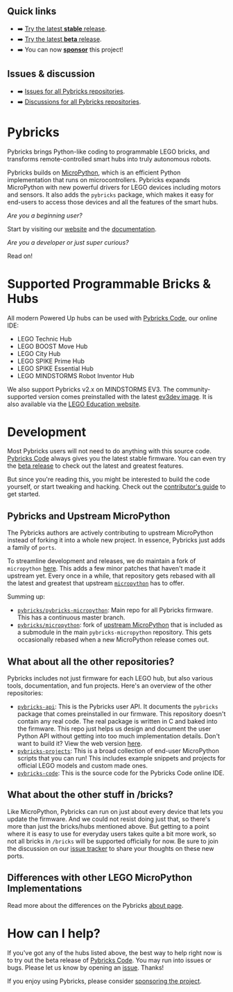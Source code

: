 ## Quick links

- :arrow_right: [Try the latest **stable** release][Pybricks Code].
- :arrow_right: [Try the latest **beta** release][Pybricks Code Beta].
- :arrow_right: You can now [**sponsor**][sponsors] this project!

## Issues & discussion
- :arrow_right: [Issues for all Pybricks repositories](https://github.com/pybricks/support/issues).
- :arrow_right: [Discussions for all Pybricks repositories](https://github.com/orgs/pybricks/discussions).

# Pybricks

Pybricks brings Python-like coding to programmable LEGO bricks, and transforms
remote-controlled smart hubs into truly autonomous robots.

Pybricks builds on [MicroPython][micropython/micropython], which is an
efficient Python implementation that runs on microcontrollers. Pybricks expands
MicroPython with new powerful drivers for LEGO devices
including motors and sensors. It also adds the `pybricks` package, which makes
it easy for end-users to access those devices and all the features of the smart
hubs.

*Are you a beginning user?*

Start by visiting our [website][pybricks.com] and
the [documentation][docs].

*Are you a developer or just super curious?*

Read on!

# Supported Programmable Bricks & Hubs

All modern Powered Up hubs can be used with [Pybricks Code],
our online IDE:

- LEGO Technic Hub
- LEGO BOOST Move Hub
- LEGO City Hub
- LEGO SPIKE Prime Hub
- LEGO SPIKE Essential Hub
- LEGO MINDSTORMS Robot Inventor Hub

We also support Pybricks v2.x on MINDSTORMS EV3. The community-supported version
comes preinstalled with the latest [ev3dev image]. It is also available via
the [LEGO Education website][lego-education-ev3-micropython].

# Development

Most Pybricks users will not need to do anything with this source
code. [Pybricks Code][Pybricks Code] always gives you the latest stable
firmware. You can even try the [beta release][Pybricks Code Beta] to check out the latest and greatest features.

But since you're reading this, you might be interested to build the code
yourself, or start tweaking and hacking. Check out
the [contributor's guide](./CONTRIBUTING.md) to get started.

## Pybricks and Upstream MicroPython

The Pybricks authors are actively contributing to upstream MicroPython instead
of forking it into a whole new project. In essence, Pybricks just adds a family
of `ports`.

To streamline development and releases, we do maintain a fork of `micropython`
[here][pybricks/micropython]. This adds a few minor patches that haven't made
it upstream yet. Every once in a while, that repository gets rebased with all
the latest and greatest that upstream [`micropython`][micropython/micropython]
has to offer.

Summing up:

- [`pybricks/pybricks-micropython`][pybricks-micropython]: Main repo for all
  Pybricks firmware. This has a continuous master branch.
- [`pybricks/micropython`][pybricks/micropython]: fork of
  [upstream MicroPython][micropython/micropython] that is included as a
  submodule in the main `pybricks-micropython` repository.
  This gets occasionally rebased when a new MicroPython release comes out.


## What about all the other repositories?
Pybricks includes not just firmware for each LEGO hub, but also various tools,
documentation, and fun projects. Here's an overview of the other repositories:

- [`pybricks-api`][pybricks-api]: This is the Pybricks user API. It documents
  the `pybricks` package that comes preinstalled in our firmware. This
  repository doesn't contain any real code. The real package is written in C
  and baked into the firmware. This repo just helps us design and document the
  user Python API without getting into too much implementation details. Don't
  want to build it? View the web version [here][docs].
- [`pybricks-projects`][pybricks-projects]: This is a broad
  collection of end-user MicroPython scripts that you can run! This includes
  example snippets and projects for official LEGO models and custom made ones.
- [`pybricks-code`][pybricks-code]: This is the source code for the
  Pybricks Code online IDE.

## What about the other stuff in /bricks?

Like MicroPython, Pybricks can run on just about every device that lets
you update the firmware. And we could not resist doing just that, so there's
more than just the bricks/hubs mentioned above. But getting to a point where it
is easy to
use for everyday users takes quite a bit more work,
so not all bricks in `/bricks` will be supported officially for now.
Be sure to join the discussion on our [issue tracker][issue tracker] to
share your thoughts on these new ports.

## Differences with other LEGO MicroPython Implementations

Read more about the differences on the Pybricks [about page].

# How can I help?
If you've got any of the hubs listed above, the best way to help right now is
to try out the beta release of [Pybricks Code][Pybricks Code Beta]. You may run
into issues or bugs. Please let us know by opening an [issue][issue tracker].
Thanks!

If you enjoy using Pybricks, please
consider [sponsoring the project][sponsors].

[pybricks-micropython]: https://github.com/pybricks/pybricks-micropython
[pybricks/micropython]: https://github.com/pybricks/micropython

[pybricks-api]: https://github.com/pybricks/pybricks-api
[pybricks-projects]: https://github.com/pybricks/pybricks-api
[pybricks-code]: https://github.com/pybricks/pybricks-code

[micropython/micropython]: https://github.com/micropython/micropython

[pybricks.com]: https://pybricks.com
[docs]: https://docs.pybricks.com

[ev3dev image]: https://www.ev3dev.org/downloads
[ev3dev.org]: https://www.ev3dev.org/
[ev3dev-lang]: https://github.com/ev3dev/ev3dev-lang-python

[lego-education-ev3-micropython]: https://education.lego.com/en-us/support/mindstorms-ev3/python-for-ev3

[Pybricks Code]: https://code.pybricks.com
[Pybricks Code Beta]: https://beta.pybricks.com
[about page]: https://pybricks.com/about/

[alpha version]: https://github.com/pybricks/support/issues/167
[issue tracker]: https://github.com/pybricks/support/issues
[roadmap]: https://github.com/pybricks/support/issues/29
[sponsors]: https://github.com/sponsors/pybricks
